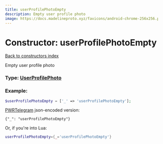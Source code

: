```yaml
---
title: userProfilePhotoEmpty
description: Empty user profile photo
image: https://docs.madelineproto.xyz/favicons/android-chrome-256x256.png
---
```

# Constructor: userProfilePhotoEmpty  
[Back to constructors index](index.md)



Empty user profile photo




### Type: [UserProfilePhoto](../types/UserProfilePhoto.md)


### Example:

```php
$userProfilePhotoEmpty = ['_' => 'userProfilePhotoEmpty'];
```  

[PWRTelegram](https://pwrtelegram.xyz) json-encoded version:

```
{"_": "userProfilePhotoEmpty"}
```


Or, if you're into Lua:

```lua
userProfilePhotoEmpty={_='userProfilePhotoEmpty'}

```


